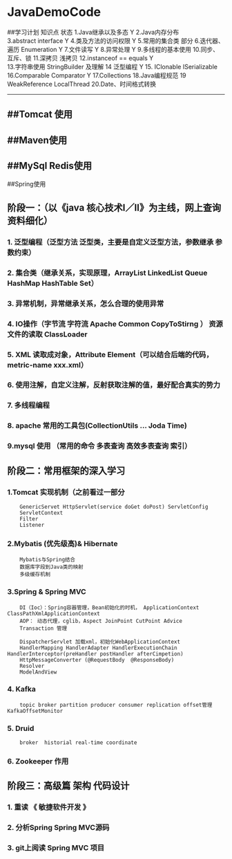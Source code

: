 # JavaDemoCode


##学习计划
	知识点												状态
	1.Java继承以及多态										 Y
	2.Java内存分布											 
	3.abstract interface									 	 Y
	4.类及方法的访问权限									 	 Y
	5.常用的集合类                                           					部分
	6.迭代器、遍历 Enumeration                               					 Y
	7.文件读写  											 Y
	8.异常处理 											 Y
	9.多线程的基本使用
	10.同步、互斥、锁
	11.深拷贝 浅拷贝
	12.instanceof ==  equals								 	 Y								
	13.字符串使用  StringBuilder 及理解
	14 泛型编程     										 Y
	15. IClonable ISerializable   						     
	16.Comparable Comparator							     		 Y
	17.Collections
	18.Java编程规范
	19 WeakReference LocalThread
	20.Date、时间格式转换




---------------------------
##Tomcat  使用
--------------
##Maven使用
-------------
##MySql Redis使用
-------------
##Spring使用



## 阶段一：（以《java 核心技术I／II》为主线，网上查询资料细化）
### 1. 泛型编程（泛型方法 泛型类，主要是自定义泛型方法，参数继承 参数约束）
### 2. 集合类（继承关系，实现原理，ArrayList LinkedList Queue HashMap HashTable Set）
### 3. 异常机制，异常继承关系，怎么合理的使用异常
### 4. IO操作（字节流 字符流 Apache Common CopyToStirng ） 资源文件的读取  ClassLoader 
### 5. XML 读取成对象，Attribute Element（可以结合后端的代码，metric-name xxx.xml）
### 6. 使用注解，自定义注解，反射获取注解的值，最好配合真实的势力
### 7. 多线程编程
### 8. apache 常用的工具包(CollectionUtils ... Joda Time)
### 9.mysql 使用 （常用的命令 多表查询 高效多表查询 索引）


## 阶段二：常用框架的深入学习
### 1.Tomcat 实现机制（之前看过一部分    
		GenericServet HttpServlet(service doGet doPost) ServletConfig
		ServletContext
		Filter
		Listener

### 2.Mybatis (优先级高)& Hibernate
		Mybatis与Spring结合
		数据库字段到Java类的映射
		多级缓存机制
### 3.Spring & Spring MVC
		DI（Ioc）：Spring容器管理，Bean初始化的时机， ApplicationContext  ClassPathXmlApplicationContext 
		AOP： 动态代理，cglib，Aspect JoinPoint CutPoint Advice  
		Transaction 管理

		DispatcherServlet 加载xml，初始化WebApplicationContext
		HandlerMapping HandlerAdapter HandlerExecutionChain  HandlerInterceptor(preHandler postHandler afterCimpetion)
		HttpMessageConverter (@RequestBody  @ResponseBody)
		Resolver
		ModelAndView


### 4. Kafka 
		topic broker partition producer consumer replication offset管理 KafkaOffsetMonitor 
### 5. Druid
		broker  historial real-time coordinate 
### 6. Zookeeper 作用

## 阶段三：高级篇 架构 代码设计
### 1. 重读 《 敏捷软件开发 》
###	2. 分析Spring Spring MVC源码
###	3. git上阅读 Spring MVC 项目
